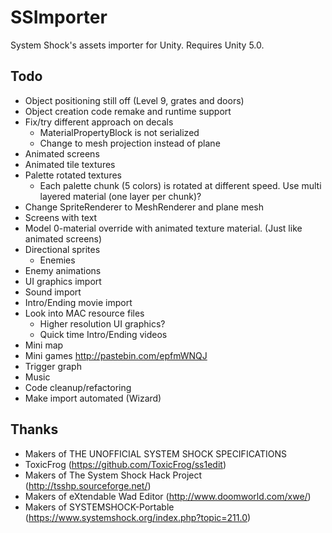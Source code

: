 # SSImporter
System Shock's assets importer for Unity. Requires Unity 5.0.

## Todo
- Object positioning still off (Level 9, grates and doors)
- Object creation code remake and runtime support
- Fix/try different approach on decals
  - MaterialPropertyBlock is not serialized
  - Change to mesh projection instead of plane
- Animated screens
- Animated tile textures
- Palette rotated textures
  - Each palette chunk (5 colors) is rotated at different speed. Use multi layered material (one layer per chunk)?
- Change SpriteRenderer to MeshRenderer and plane mesh
- Screens with text
- Model 0-material override with animated texture material. (Just like animated screens)
- Directional sprites
  - Enemies
- Enemy animations
- UI graphics import
- Sound import
- Intro/Ending movie import
- Look into MAC resource files
	- Higher resolution UI graphics?
	- Quick time Intro/Ending videos
- Mini map
- Mini games http://pastebin.com/epfmWNQJ
- Trigger graph
- Music
- Code cleanup/refactoring
- Make import automated (Wizard)

## Thanks
- Makers of THE UNOFFICIAL SYSTEM SHOCK SPECIFICATIONS 
- ToxicFrog (https://github.com/ToxicFrog/ss1edit) 
- Makers of The System Shock Hack Project (http://tsshp.sourceforge.net/) 
- Makers of eXtendable Wad Editor (http://www.doomworld.com/xwe/) 
- Makers of SYSTEMSHOCK-Portable (https://www.systemshock.org/index.php?topic=211.0) 